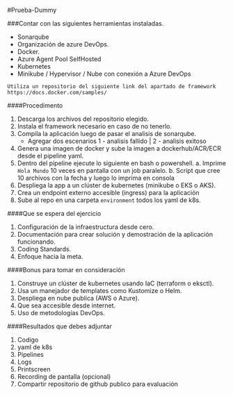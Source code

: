 #Prueba-Dummy

###Contar con las siguientes herramientas instaladas.
* Sonarqube
* Organización de azure DevOps.
* Docker.
* Azure Agent Pool SelfHosted
* Kubernetes
* Minikube / Hypervisor / Nube con conexión a Azure DevOps


`Utiliza un repositorio del siguiente link del apartado de framework https://docs.docker.com/samples/`

####Procedimento

1.	Descarga los archivos del repositorio elegido.
2.	Instala el framework necesario en caso de no tenerlo.
3.	Compila la aplicación luego de pasar el analisis de sonarqube.
    * Agregar dos escenarios 1 - analisis fallido | 2 - analisis exitoso
4.  Genera una imagen de docker y sube la imagen a dockerhub/ACR/ECR desde el pipeline yaml.
5.	Dentro del pipeline ejecute lo siguiente en bash o powershell.
    a.	Imprime `Hola Mundo` 10 veces en pantalla con un job paralelo. 
    b.	Script que cree 10 archivos con la fecha y luego lo imprima en consola
6.	Despliega la app a un clúster de kubernetes (minikube o EKS o AKS).
7.	Crea un endpoint externo accesible (ingress) para la aplicación
8.  Sube al repo en una carpeta `environment` todos los yaml de k8s.

####Que se espera del ejercicio

1.	Configuración de la infraestructura desde cero.
2.	Documentación para crear solución y demostración de la aplicación funcionando.
3.	Coding Standards.
4.	Enfoque hacia la meta.

####Bonus para tomar en consideración
1.	Construye un clúster de kubernetes usando IaC (terraform o eksctl).
2.	Usa un manejador de templates como Kustomize o Helm.
3.	Despliega en nube publica (AWS o Azure).
4.	Que sea accesible desde internet.
5.	Uso de metodologías DevOps.

####Resultados que debes adjuntar

1. Codigo
2. yaml de k8s
3. Pipelines
4. Logs
5. Printscreen
6. Recording de pantalla (opcional)
7. Compartir repositorio de github publico para evaluación
